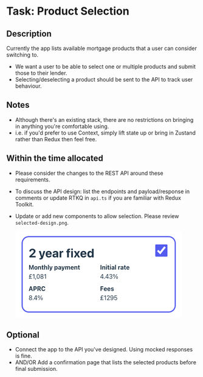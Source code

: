 # Task: Product Selection

## Description

Currently the app lists available mortgage products that a user can consider switching to.

- We want a user to be able to select one or multiple products and submit those to their lender.
- Selecting/deselecting a product should be sent to the API to track user behaviour.

## Notes

- Although there's an existing stack, there are no restrictions on bringing in anything you're comfortable using.
- i.e. if you'd prefer to use Context, simply lift state up or bring in Zustand rather than Redux then feel free.

## Within the time allocated

- Please consider the changes to the REST API around these requirements.
- To discuss the API design: list the endpoints and payload/response in comments or update RTKQ in `api.ts` if you are familiar with Redux Toolkit.
- Update or add new components to allow selection. Please review `selected-design.png`.

  ![Selectable Product Design](./selected-design.png 'Selected State')

## Optional

- Connect the app to the API you've designed. Using mocked responses is fine.
- AND/OR Add a confirmation page that lists the selected products before final submission.
